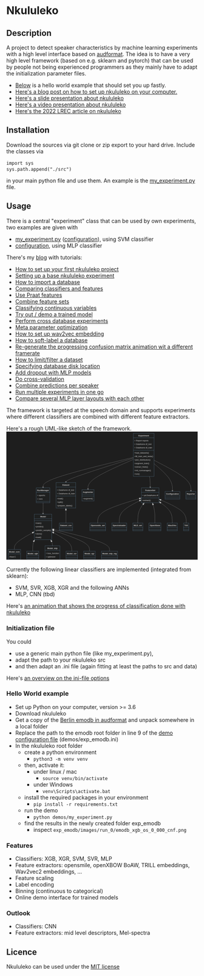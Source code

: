 # Nkululeko

## Description
A project to detect speaker characteristics by machine learning experiments with a high level interface based on [audformat](https://github.com/audeering/audformat).
The idea is to have a very high level framework (based on e.g. sklearn and pytorch) that can be used by people not being experienced programmers as they mainly have to adapt the initialization parameter files.

* [Below](#helloworld) is a hello world example that should set you up fastly.
* [Here's a blog post on how to set up nkululeko on your computer.](http://blog.syntheticspeech.de/2021/08/30/how-to-set-up-your-first-nkululeko-project/)
* [Here's a slide presentation about nkululeko](docs/nkululeko.pdf)
* [Here's a video presentation about nkululeko](https://www.youtube.com/watch?v=Ueuetnu7d7M)
* [Here's the 2022 LREC article on nkululeko](http://felix.syntheticspeech.de/publications/Nkululeko_LREC.pdf)

## Installation
Download the sources via git clone or zip export to your hard drive.
Include the classes via 
```
import sys
sys.path.append("./src")
```
in your main python file and use them.
An example is the [my_experiment.py](my_experiment.py) file.

## Usage
There is a central "experiment" class that can be used by own experiments, two examples are given with
* [my_experiment.py](demos/my_experiment.py) ([configuration](demos/exp_emodb.ini)), using SVM classifier
* [configuration](demos/exp_emodb_mlp.ini), using MLP classifier

There's my [blog](http://blog.syntheticspeech.de/?s=nkululeko) with tutorials:
* [How to set up your first nkululeko project](http://blog.syntheticspeech.de/2021/08/30/how-to-set-up-your-first-nkululeko-project/)
* [Setting up a base nkululeko experiment](http://blog.syntheticspeech.de/2021/10/05/setting-up-a-base-nkululeko-experiment/)
* [How to import a database](http://blog.syntheticspeech.de/2022/01/27/nkululeko-how-to-import-a-database/) 
* [Comparing classifiers and features](http://blog.syntheticspeech.de/2021/10/05/nkululeko-comparing-classifiers-and-features/)
* [Use Praat features](http://blog.syntheticspeech.de/2022/06/27/how-to-use-selected-features-from-praat-with-nkululeko/)
* [Combine feature sets](http://blog.syntheticspeech.de/2022/06/30/how-to-combine-feature-sets-with-nkululeko/)
* [Classifying continuous variables](http://blog.syntheticspeech.de/2022/01/26/nkululeko-classifying-continuous-variables/) 
* [Try out / demo a trained model](http://blog.syntheticspeech.de/2022/01/24/nkululeko-try-out-demo-a-trained-model/) 
* [Perform cross database experiments](http://blog.syntheticspeech.de/2021/10/05/nkululeko-perform-cross-database-experiments/)
* [Meta parameter optimization](http://blog.syntheticspeech.de/2021/09/03/perform-optimization-with-nkululeko/)
* [How to set up wav2vec embedding](http://blog.syntheticspeech.de/2021/12/03/how-to-set-up-wav2vec-embedding-for-nkululeko/)
* [How to soft-label a database](http://blog.syntheticspeech.de/2022/01/24/how-to-soft-label-a-database-with-nkululeko/) 
* [Re-generate the progressing confusion matrix animation wit a different framerate](demos/plot_faster_anim.py)
* [How to limit/filter a dataset](http://blog.syntheticspeech.de/2022/02/22/how-to-limit-a-dataset-with-nkululeko/)
* [Specifying database disk location](http://blog.syntheticspeech.de/2022/02/21/specifying-database-disk-location-with-nkululeko/) 
* [Add dropout with MLP models](http://blog.syntheticspeech.de/2022/02/25/adding-dropout-to-mlp-models-with-nkululeko/)
* [Do cross-validation](http://blog.syntheticspeech.de/2022/03/23/how-to-do-cross-validation-with-nkululeko/)
* [Combine predictions per speaker](http://blog.syntheticspeech.de/2022/03/24/how-to-combine-predictions-per-speaker-with-nkululeko/)
* [Run multiple experiments in one go](http://blog.syntheticspeech.de/2022/03/28/how-to-run-multiple-experiments-in-one-go-with-nkululeko/)
* [Compare several MLP layer layouts with each other](http://blog.syntheticspeech.de/2022/04/11/how-to-compare-several-mlp-layer-layouts-with-each-other/)

The framework is targeted at the speech domain and supports experiments where different classifiers are combined with different feature extractors.

Here's a rough UML-like sketch of the framework.
![sketch](images/class_diagram.png)

Currently the following linear classifiers are implemented (integrated from sklearn):
* SVM, SVR, XGB, XGR
  and the following ANNs
* MLP, CNN (tbd)

Here's [an animation that shows the progress of classification done with nkululeko](https://youtu.be/6Y0M382GjvM)

### Initialization file
You could 
* use a generic main python file (like my_experiment.py), 
* adapt the path to your nkululeko src 
* and then adapt an .ini file (again fitting at least the paths to src and data)
  
Here's [an overview on the ini-file options](./ini_file.md)

### <a name="helloworld">Hello World example</a>
* Set up Python on your computer, version >= 3.6
* Download nkululeko
* Get a copy of the [Berlin emodb in audformat](https://tubcloud.tu-berlin.de/s/LzPWz83Fjneb6SP/download) and unpack somewhere in a local folder
* Replace the path to the emodb root folder in line 9 of the [demo configuration file](demos/exp_emodb.ini) (demos/exp_emodb.ini)
* In the nkululeko root folder 
  * create a python environment
    * ```python3 -m venv venv```
  * then, activate it:
    * under linux / mac
      * ```source venv/bin/activate```
    * under Windows
      * ```venv\Scripts\activate.bat```
  * install the required packages in your environment
    * ```pip install -r requirements.txt```
  * run the demo
    * ```python demos/my_experiment.py```
  * find the results in the newly created folder exp_emodb 
    * inspect ```exp_emodb/images/run_0/emodb_xgb_os_0_000_cnf.png```

### Features
* Classifiers: XGB, XGR, SVM, SVR, MLP
* Feature extractors: opensmile, openXBOW BoAW, TRILL embeddings, Wav2vec2 embeddings, ...
* Feature scaling
* Label encoding
* Binning (continuous to categorical)
* Online demo interface for trained models 

### Outlook
* Classifiers: CNN
* Feature extractors: mid level descriptors, Mel-spectra

## Licence
Nkululeko can be used under the [MIT license](https://choosealicense.com/licenses/mit/)